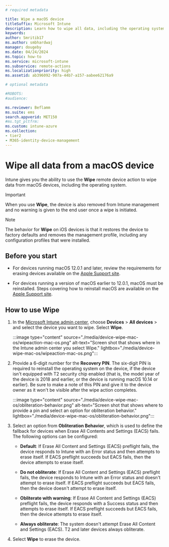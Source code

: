 ```yaml
---
# required metadata

title: Wipe a macOS device
titleSuffix: Microsoft Intune
description: Learn how to wipe all data, including the operating system, from a macOS device.
keywords:
author: Smritib17
ms.author: smbhardwaj
manager: dougeby
ms.date: 04/24/2024
ms.topic: how-to
ms.service: microsoft-intune
ms.subservice: remote-actions
ms.localizationpriority: high
ms.assetid: ab396092-907a-44b7-a157-aabee62176a9

# optional metadata

#ROBOTS:
#audience:

ms.reviewer: Beflamm
ms.suite: ems
search.appverid: MET150
#ms.tgt_pltfrm:
ms.custom: intune-azure
ms.collection:
- tier2
- M365-identity-device-management
---
```


# Wipe all data from a macOS device

Intune gives you the ability to use the **Wipe** remote device action to wipe data from macOS devices, including the operating system.

> [!IMPORTANT]
> When you use **Wipe**, the device is also removed from Intune management and no warning is given to the end user once a wipe is initiated.

> [!NOTE]
> The behavior for **Wipe** on iOS devices is that it restores the device to factory defaults and removes the management profile, including any configuration profiles that were installed.

## Before you start

- For devices running macOS 12.0.1 and later, review the requirements for erasing devices available on the [Apple Support site](https://support.apple.com/en-ph/guide/deployment/dep0a819891e/web).

- For devices running a version of macOS earlier to 12.0.1, macOS must be reinstalled. Steps covering how to reinstall macOS are available on the [Apple Support site](https://support.apple.com/en-us/HT204904).

## How to use Wipe

1. In the [Microsoft Intune admin center](https://go.microsoft.com/fwlink/?linkid=2109431), choose **Devices** > **All devices** > and select the device you want to wipe. Select **Wipe**.

    :::image type="content" source="./media/device-wipe-mac-os/wipeaction-mac-os.png" alt-text="Screen shot that shows where in the Intune admin center you select Wipe." lightbox="./media/device-wipe-mac-os/wipeaction-mac-os.png":::

2. Provide a 6-digit number for the **Recovery PIN**. The six-digit PIN is required to reinstall the operating system on the device, if the device isn't equipped with T2 security chip enabled (that is, the model year of the device is 2018 and earlier, or the device is running macOS 10.14 or earlier). Be sure to make a note of this PIN and give it to the device owner as it won't be visible after the wipe action completes.

    :::image type="content" source="./media/device-wipe-mac-os/obliteration-behavior.png" alt-text="Screen shot that shows where to provide a pin and select an option for obliteration behavior." lightbox="./media/device-wipe-mac-os/obliteration-behavior.png":::

3. Select an option from **Obliteration Behavior**, which is used to define the fallback for devices when Erase All Contents and Settings (EACS) fails. The following options can be configured:

    - **Default**: If Erase All Content and Settings (EACS) preflight fails, the device responds to Intune with an Error status and then attempts to erase itself. If EACS preflight succeeds but EACS fails, then the device attempts to erase itself.  

    - **Do not obliterate**: If Erase All Content and Settings (EACS) preflight fails, the device responds to Intune with an Error status and doesn't attempt to erase itself. If EACS preflight succeeds but EACS fails, then the device doesn't attempt to erase itself.

    - **Obliterate with warning**: If Erase All Content and Settings (EACS) preflight fails, the device responds with a Success status and then attempts to erase itself. If EACS preflight succeeds but EACS fails, then the device attempts to erase itself.

    - **Always obliterate**: The system doesn't attempt Erase All Content and Settings (EACS). T2 and later devices always obliterate.  

4. Select **Wipe** to erase the device.
